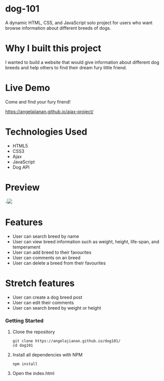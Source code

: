 # dog-101

A dynamic HTML, CSS, and JavaScript solo project for users who want browse information about different breeds of dogs.

# Why I built this project

I wanted to build a website that would give information about different dog breeds and help others to find their dream fury little friend.

# Live Demo

Come and find your fury friend!

https://angelajianan.github.io/ajax-project/

# Technologies Used

- HTML5
- CSS3
- Ajax
- JavaScript
- Dog API

# Preview 
-![](https://media.giphy.com/media/61o62oZkzDrgB5zpsq/giphy.gif)


# Features

- User can search breed by name
- User can view breed information such as weight, height, life-span, and temperament
- User can add breed to their favourites
- User can comments on an breed
- User can delete a breed from their favourites

# Stretch features

- User can create a dog breed post
- User can edit their comments
- User can search breed by weight or height

### Getting Started

1. Clone the repository
    ```shell
    git clone https://angelajianan.github.io/dog101/
    cd dog101
    ```
2. Install all dependencies with NPM
    ```shell
    npm install
    
3. Open the index.html

